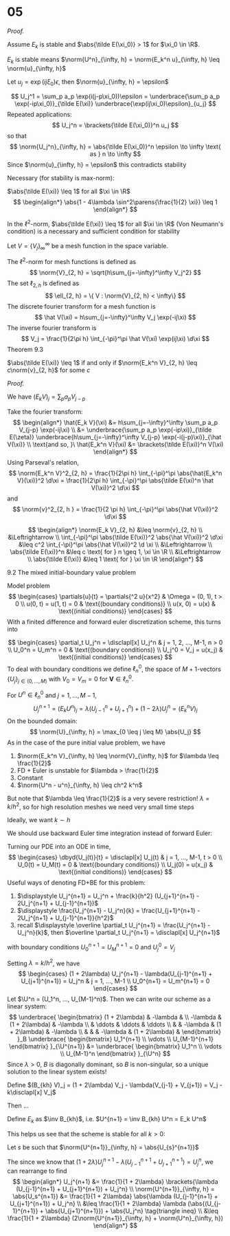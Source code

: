 # 05

$$
\newcommand{\x}{\mathbf x}
\newcommand{\y}{\mathbf y}
\newcommand{\f}{\mathbf f}
\newcommand{\j}{\mathbf j}
\newcommand{\n}{\mathbf n}
\newcommand{\v}{\mathbf v}
\newcommand{\U}{\mathbf U}
\newcommand{\abs}[1]{\left\lvert #1 \right\rvert}
\newcommand{\norm}[1]{\big\lVert #1 \big\rVert}
\newcommand{\parens}[1]{\left( #1 \right)}
\newcommand{\brackets}[1]{\left[ #1 \right]}
\newcommand{\angles}[1]{\left\langle #1 \right\rangle}
\newcommand{\inv}[1]{#1^{-1}}
\newcommand{\d}{\, \text{d}}
\newcommand{\dbyd}[2]{\frac{\d #1}{\d #2}}
\newcommand{\partials}[2]{\frac{\partial #1}{\partial #2}}
\newcommand{\BigO}{\mathcal O}
\newcommand{\disclapl}[1][]{\partial_{#1} \overline \partial_{#1}}
$$

*Proof.*

Assume $E_k$ is stable and $\abs{\tilde E(\xi_0)} > 1$ for $\xi_0 \in \R$.

$E_k$ is stable means $\norm{U^n}_{\infty, h} = \norm{E_k^n u}_{\infty, h} \leq \norm{u}_{\infty, h}$

Let $u_j = \exp(ij\xi_0) \epsilon$, then $\norm{u}_{\infty, h} = \epsilon$

$$
U_j^1 = \sum_p a_p \exp(i(j-p\xi_0))\epsilon = \underbrace{\sum_p a_p \exp(-ip\xi_0)}_{\tilde E(\xi)} \underbrace{\exp(ij\xi_0)\epsilon}_{u_j}
$$
Repeated applications:
$$
U_j^n = \brackets{\tilde E(\xi_0)}^n u_j
$$
so that
$$
\norm{U_j^n}_{\infty, h} = \abs{\tilde E(\xi_0)}^n \epsilon \to \infty \text{ as } n \to \infty
$$
Since $\norm{u}_{\infty, h} = \epsilon$ this contradicts stability

Necessary (for stability is max-norm):

$\abs{\tilde E(\xi)} \leq 1$ for all $\xi \in \R$
$$
\begin{align*}
\abs{1 - 4\lambda \sin^2\parens{\frac{1}{2} \xi}} \leq 1
\end{align*}
$$


In the $\ell^2$-norm, $\abs{\tilde E(\xi)} \leq 1$ for all $\xi \in \R$ (Von Neumann's condition) is a necessary and sufficient condition for stability

Let $V = \{V_j\}_\infty^\infty$ be a mesh function in the space variable.

The $\ell^2$-norm for mesh functions is defined as
$$
\norm{V}_{2, h} = \sqrt{h\sum_{j=-\infty}^\infty V_j^2}
$$
The set $\ell_{2, h}$ is defined as
$$
\ell_{2, h} = \{ V : \norm{V}_{2, h} < \infty\}
$$
The discrete fourier transform for a mesh function is
$$
\hat V(\xi) = h\sum_{j=-\infty}^\infty V_j \exp(-ij\xi)
$$
The inverse fourier transform is
$$
V_j = \frac{1}{2\pi h} \int_{-\pi}^\pi \hat V(\xi) \exp(ij\xi) \d\xi
$$
Theorem 9.3

$\abs{\tilde E(\xi)} \leq 1$ if and only if $\norm{E_k^n V}_{2, h} \leq c\norm{v}_{2, h}$ for some $c$

*Proof.*

We have $(E_k V)_j = \sum_p a_p V_{j-p}$

Take the fourier transform:
$$
\begin{align*}
\hat{E_k V}(\xi)
&= h\sum_{j=-\infty}^\infty \sum_p a_p V_{j-p} \exp(-ij\xi) \\
&= \underbrace{\sum_p a_p \exp(-ip\xi)}_{\tilde E(\zeta)} \underbrace{h\sum_{j=-\infty}^\infty V_{j-p} \exp(-i(j-p)\xi)}_{\hat V(\xi)} \\
\text{and so, }\ \hat{E_k^n V}(\xi) &= \brackets{\tilde E(\xi)}^n V(\xi)
\end{align*}
$$
Using Parseval's relation,
$$
\norm{E_k^n V}^2_{2, h} = \frac{1}{2\pi h} \int_{-\pi}^\pi \abs{\hat{E_k^n V}(\xi)}^2 \d\xi = \frac{1}{2\pi h} \int_{-\pi}^\pi \abs{\tilde E(\xi)^n \hat V(\xi)}^2 \d\xi
$$
and
$$
\norm{v}^2_{2, h } = \frac{1}{2 \pi h} \int_{-\pi}^\pi \abs{\hat V(\xi)}^2 \d\xi
$$

$$
\begin{align*}
\norm{E_k V}_{2, h} &\leq \norm{v}_{2, h} \\
&\Leftrightarrow \\
\int_{-\pi}^\pi \abs{\tilde E(\xi)}^2 \abs{\hat V(\xi)}^2 \d\xi &\leq c^2 \int_{-\pi}^\pi \abs{\hat V(\xi)}^2 \d \xi \\
&\Leftrightarrow \\
\abs{\tilde E(\xi)}^n &\leq c \text{ for } n \geq 1,  \xi \in \R \\
&\Leftrightarrow \\
\abs{\tilde E(\xi)} &\leq 1 \text{ for } \xi \in \R
\end{align*}
$$

9.2 The mixed initial-boundary value problem

Model problem
$$
\begin{cases}
\partials{u}{t} = \partials{^2 u}{x^2} & \Omega = (0, 1), t > 0 \\
u(0, t) = u(1, t) = 0 & \text{(boundary conditions)} \\
u(x, 0) = u(x) & \text{(initial conditions)}
\end{cases}
$$
With a finited difference and forward euler discretization scheme, this turns into

$$
\begin{cases}
\partial_t U_j^n = \disclapl[x] U_j^n & j = 1, 2, ..., M-1, n > 0 \\
U_0^n = U_m^n = 0 & \text{(boundary conditions)} \\
U_j^0 = V_j = u(x_j) & \text{(initial conditions)}
\end{cases}
$$
To deal with boundary conditions we define $\ell_n^0$, the space of $M+1$-vectors $\{U_j\}_{j\in(0, ..., M)}$ with $V_0 = V_m = 0$ for $\mathbf V \in \ell_n^0$.

For $U^n \in \ell_n^0$ and $j = 1, ..., M-1$,
$$
U_j^{n+1} = (E_k U^n)_j = \lambda (U_{j-1}^n + U_{j+1}^n) + (1 - 2\lambda) U_j^n = (E_k^n V)_j
$$
On the bounded domain:
$$
\norm{U}_{\infty, h} = \max_{0 \leq j \leq M} \abs{U_j}
$$
As in the case of the pure initial value problem, we have

1. $\norm{E_k^n V}_{\infty, h} \leq \norm{V}_{\infty, h}$ for $\lambda \leq \frac{1}{2}$
2. FD + Euler is unstable for $\lambda > \frac{1}{2}$
3. Constant
4. $\norm{U^n - u^n}_{\infty, h} \leq ch^2 k^n$

But note that $\lambda \leq \frac{1}{2}$ is a very severe restriction! $\lambda = k/h^2$, so for high resolution meshes we need very small time steps

Ideally, we want $k \sim h$

We should use backward Euler time integration instead of forward Euler:

Turning our PDE into an ODE in time,
$$
\begin{cases}
\dbyd{U_j(t)}{t} = \disclapl[x] U_j(t) & j = 1, ..., M-1, t > 0 \\
U_0(t) = U_M(t) = 0 & \text{(boundary conditions)} \\
U_j(0) = u(x_j) & \text{(initial conditions)}
\end{cases}
$$
Useful ways of denoting FD+BE for this problem:

1. $\displaystyle U_j^{n+1} = U_j^n + \frac{k}{h^2} (U_{j+1}^{n+1} - 2U_j^{n+1} + U_{j-1}^{n+1})$
2. $\displaystyle \frac{U_j^{n+1} - U_j^n}{k} = \frac{U_{j+1}^{n+1} - 2U_j^{n+1} + U_{j-1}^{n+1}}{h^2}$
3. recall $\displaystyle \overline \partial_t U_j^{n+1} = \frac{U_j^{n+1} - U_j^n}{k}$, then $\overline \partial_t U_j^{n+1} = \disclapl[x] U_j^{n+1}$

with boundary conditions $U_0^{n+1} = U_M^{n+1} = 0$ and $U_j^0 = V_j$

Setting $\lambda = k/h^2$, we have
$$
\begin{cases}
(1 + 2\lambda) U_j^{n+1} - \lambda(U_{j-1}^{n+1} + U_{j+1}^{n+1}) = U_j^n & j = 1, ..., M-1 \\
U_0^{n+1} = U_m^{n+1} = 0
\end{cases}
$$
Let $\U^n = (U_1^n, ..., U_{M-1}^n)$. Then we can write our scheme as a linear system:
$$
\underbrace{
\begin{bmatrix}
(1 + 2\lambda) & -\lambda &  \\
-\lambda & (1 + 2\lambda) & -\lambda \\
& \ddots & \ddots & \ddots \\
& & -\lambda & (1 + 2\lambda) & -\lambda \\
& & & -\lambda & (1 + 2\lambda) &
\end{bmatrix}
}_B
\underbrace{
\begin{bmatrix}
U_1^{n+1} \\ \vdots \\ U_{M-1}^{n+1}
\end{bmatrix}
}_{\U^{n+1}}
&=
\underbrace{
\begin{bmatrix}
U_1^n \\ \vdots \\ U_{M-1}^n
\end{bmatrix}
}_{\U^n}
$$
Since $\lambda > 0$, $B$ is diagonally dominant, so $B$ is non-singular, so a unique solution to the linear system exists!

Define $(B_{kh} V)_j = (1 + 2\lambda) V_j - \lambda(V_{j-1} + V_{j+1}) = V_j - k\disclapl[x] V_j$

Then ...

Define $E_k$ as $\inv B_{kh}$, i.e. $U^{n+1} = \inv B_{kh} U^n = E_k U^n$

This helps us see that the scheme is stable for all $k > 0$:

Let $s$ be such that $\norm{U^{n+1}}_{\infty, h} = \abs{U_{s}^{n+1}}$

The since we know that $(1 + 2\lambda) U_j^{n+1} - \lambda (U_{j-1}^{n+1} + U_{j+1}^{n+1}) = U_j^n$, we can rearrange to find
$$
\begin{align*}
U_j^{n+1} &= \frac{1}{1 + 2\lambda} \brackets{\lambda (U_{j-1}^{n+1} + U_{j+1}^{n+1}) + U_j^n} \\
\norm{U^{n+1}}_{\infty, h} = \abs{U_s^{n+1}} &= \frac{1}{1 + 2\lambda} \abs{\lambda (U_{j-1}^{n+1} + U_{j+1}^{n+1}) + U_j^n} \\
&\leq \frac{1}{1 + 2\lambda} \lambda (\abs{(U_{j-1}^{n+1}} + \abs{U_{j+1}^{n+1}}) + \abs{U_j^n} \tag{triangle ineq} \\
&\leq \frac{1}{1 + 2\lambda} (2\norm{U^{n+1}}_{\infty, h} + \norm{U^n}_{\infty, h})
\end{align*}
$$
